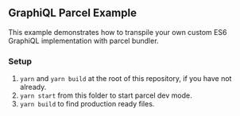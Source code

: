 ## GraphiQL Parcel Example

This example demonstrates how to transpile your own custom ES6 GraphiQL implementation with parcel bundler.

### Setup

1. `yarn` and `yarn build` at the root of this repository, if you have not already.
2. `yarn start` from this folder to start parcel dev mode.
3. `yarn build` to find production ready files.
